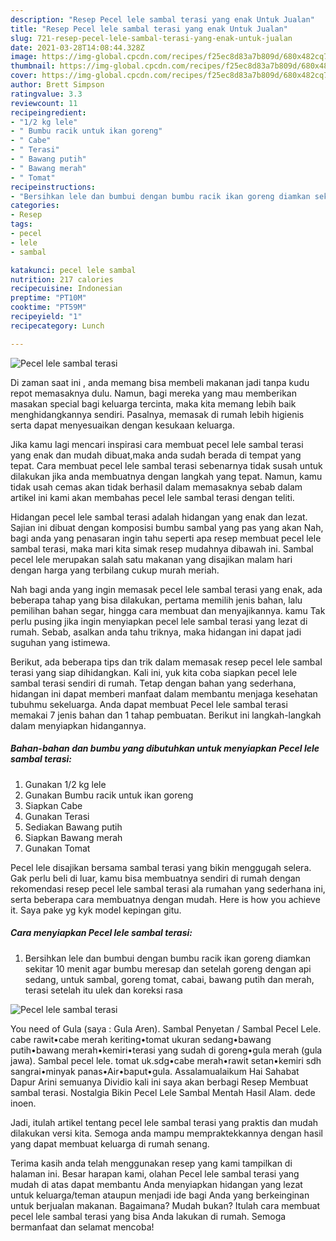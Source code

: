 ```yaml
---
description: "Resep Pecel lele sambal terasi yang enak Untuk Jualan"
title: "Resep Pecel lele sambal terasi yang enak Untuk Jualan"
slug: 721-resep-pecel-lele-sambal-terasi-yang-enak-untuk-jualan
date: 2021-03-28T14:08:44.328Z
image: https://img-global.cpcdn.com/recipes/f25ec8d83a7b809d/680x482cq70/pecel-lele-sambal-terasi-foto-resep-utama.jpg
thumbnail: https://img-global.cpcdn.com/recipes/f25ec8d83a7b809d/680x482cq70/pecel-lele-sambal-terasi-foto-resep-utama.jpg
cover: https://img-global.cpcdn.com/recipes/f25ec8d83a7b809d/680x482cq70/pecel-lele-sambal-terasi-foto-resep-utama.jpg
author: Brett Simpson
ratingvalue: 3.3
reviewcount: 11
recipeingredient:
- "1/2 kg lele"
- " Bumbu racik untuk ikan goreng"
- " Cabe"
- " Terasi"
- " Bawang putih"
- " Bawang merah"
- " Tomat"
recipeinstructions:
- "Bersihkan lele dan bumbui dengan bumbu racik ikan goreng diamkan sekitar 10 menit agar bumbu meresap dan setelah goreng dengan api sedang, untuk sambal, goreng tomat, cabai, bawang putih dan merah, terasi setelah itu ulek dan koreksi rasa"
categories:
- Resep
tags:
- pecel
- lele
- sambal

katakunci: pecel lele sambal 
nutrition: 217 calories
recipecuisine: Indonesian
preptime: "PT10M"
cooktime: "PT59M"
recipeyield: "1"
recipecategory: Lunch

---
```



![Pecel lele sambal terasi](https://img-global.cpcdn.com/recipes/f25ec8d83a7b809d/680x482cq70/pecel-lele-sambal-terasi-foto-resep-utama.jpg)

Di zaman  saat ini , anda memang bisa membeli makanan jadi tanpa kudu repot memasaknya dulu. Namun, bagi mereka yang mau memberikan masakan special bagi keluarga tercinta, maka kita memang lebih baik menghidangkannya sendiri. Pasalnya, memasak di rumah lebih higienis serta dapat menyesuaikan dengan kesukaan keluarga.

Jika kamu lagi mencari inspirasi cara membuat pecel lele sambal terasi yang enak dan mudah dibuat,maka anda sudah berada di tempat yang tepat. Cara membuat pecel lele sambal terasi  sebenarnya tidak susah untuk dilakukan jika anda membuatnya dengan langkah yang tepat. Namun, kamu tidak usah cemas akan tidak berhasil dalam memasaknya 
sebab dalam artikel ini kami akan membahas pecel lele sambal terasi dengan teliti.  

Hidangan pecel lele sambal terasi adalah hidangan yang enak dan lezat. Sajian ini dibuat dengan komposisi bumbu sambal yang pas yang akan Nah, bagi anda yang penasaran ingin tahu seperti apa resep membuat pecel lele sambal terasi, maka mari kita simak resep mudahnya dibawah ini. Sambal pecel lele merupakan salah satu makanan yang disajikan malam hari dengan harga yang terbilang cukup murah meriah.

Nah bagi anda yang ingin memasak pecel lele sambal terasi yang enak, ada beberapa tahap yang bisa dilakukan, pertama memilih jenis bahan, lalu pemilihan bahan segar, hingga cara membuat dan menyajikannya. kamu Tak perlu pusing jika ingin menyiapkan pecel lele sambal terasi yang lezat di rumah. Sebab, asalkan anda  tahu triknya, maka hidangan ini dapat jadi suguhan yang istimewa.

Berikut, ada beberapa tips dan trik dalam memasak resep pecel lele sambal terasi yang siap dihidangkan. Kali ini, yuk kita coba siapkan pecel lele sambal terasi sendiri di rumah. Tetap dengan bahan yang sederhana, hidangan ini dapat memberi manfaat dalam membantu menjaga kesehatan tubuhmu sekeluarga. Anda dapat membuat Pecel lele sambal terasi memakai 7 jenis bahan dan 1 tahap pembuatan. Berikut ini langkah-langkah dalam menyiapkan hidangannya.

<!--inarticleads1-->

##### Bahan-bahan dan bumbu yang dibutuhkan untuk menyiapkan Pecel lele sambal terasi:

1. Gunakan 1/2 kg lele
1. Gunakan  Bumbu racik untuk ikan goreng
1. Siapkan  Cabe
1. Gunakan  Terasi
1. Sediakan  Bawang putih
1. Siapkan  Bawang merah
1. Gunakan  Tomat


Pecel lele disajikan bersama sambal terasi yang bikin menggugah selera. Gak perlu beli di luar, kamu bisa membuatnya sendiri di rumah dengan rekomendasi resep pecel lele sambal terasi ala rumahan yang sederhana ini, serta beberapa cara membuatnya dengan mudah. Here is how you achieve it. Saya pake yg kyk model kepingan gitu. 

<!--inarticleads2-->

##### Cara menyiapkan Pecel lele sambal terasi:

1. Bersihkan lele dan bumbui dengan bumbu racik ikan goreng diamkan sekitar 10 menit agar bumbu meresap dan setelah goreng dengan api sedang, untuk sambal, goreng tomat, cabai, bawang putih dan merah, terasi setelah itu ulek dan koreksi rasa
<img src="https://img-global.cpcdn.com/steps/3e8b6f0327ca97aa/160x128cq70/pecel-lele-sambal-terasi-langkah-memasak-1-foto.jpg" alt="Pecel lele sambal terasi">

You need of Gula (saya : Gula Aren). Sambal Penyetan / Sambal Pecel Lele. cabe rawit•cabe merah keriting•tomat ukuran sedang•bawang putih•bawang merah•kemiri•terasi yang sudah di goreng•gula merah (gula jawa). Sambal pecel lele. tomat uk.sdg•cabe merah•rawit setan•kemiri sdh sangrai•minyak panas•Air•baput•gula. Assalamualaikum Hai Sahabat Dapur Arini semuanya Dividio kali ini saya akan berbagi Resep Membuat sambal terasi. Nostalgia Bikin Pecel Lele Sambal Mentah Hasil Alam. dede inoen. 

Jadi, itulah artikel tentang  pecel lele sambal terasi  yang praktis dan mudah dilakukan versi kita. Semoga anda mampu mempraktekkannya dengan hasil yang dapat membuat keluarga di rumah senang. 

Terima kasih anda telah menggunakan resep yang kami tampilkan di halaman ini. Besar harapan kami, olahan  Pecel lele sambal terasi yang mudah di atas dapat membantu Anda menyiapkan hidangan yang lezat untuk keluarga/teman ataupun menjadi ide bagi Anda yang berkeinginan untuk berjualan makanan. Bagaimana? Mudah bukan? Itulah cara membuat pecel lele sambal terasi yang bisa Anda lakukan di rumah. Semoga bermanfaat dan selamat mencoba!

